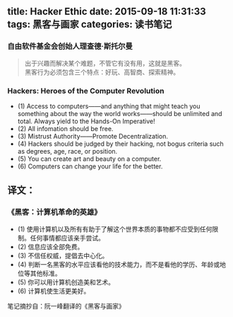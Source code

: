 title: Hacker Ethic
date: 2015-09-18 11:31:33
tags: 黑客与画家
categories: 读书笔记
---

### 自由软件基金会创始人理查德·斯托尔曼  
> 出于兴趣而解决某个难题，不管它有没有用，这就是黑客。  
> 黑客行为必须包含三个特点：好玩、高智商、探索精神。

### Hackers: Heroes of the Computer Revolution
* (1) Access to computers——and anything that might teach you something about the way the world works——should be unlimited and total. Always yield to the Hands-On Imperative!
* (2) All infomation should be free.
* (3) Mistrust Authority——Promote Decentralization.
* (4) Hackers should be judged by their hacking, not bogus criteria such as degrees, age, race, or position.
* (5) You can create art and beauty on a computer.
* (6) Computers can change your life for the better.

## 译文：
### 《黑客：计算机革命的英雄》
* (1) 使用计算机以及所有有助于了解这个世界本质的事物都不应受到任何限制。任何事情都应该亲手尝试。
* (2) 信息应该全部免费。
* (3) 不信任权威，提倡去中心化。
* (4) 判断一名黑客的水平应该看他的技术能力，而不是看他的学历、年龄或地位等其他标准。
* (5) 你可以用计算机创造美和艺术。
* (6) 计算机使生活更美好。

笔记摘抄自：阮一峰翻译的《黑客与画家》

